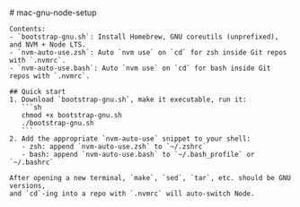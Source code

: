 \
    # mac-gnu-node-setup

    Contents:
    - `bootstrap-gnu.sh`: Install Homebrew, GNU coreutils (unprefixed), and NVM + Node LTS.
    - `nvm-auto-use.zsh`: Auto `nvm use` on `cd` for zsh inside Git repos with `.nvmrc`.
    - `nvm-auto-use.bash`: Auto `nvm use` on `cd` for bash inside Git repos with `.nvmrc`.

    ## Quick start
    1. Download `bootstrap-gnu.sh`, make it executable, run it:
       ```sh
       chmod +x bootstrap-gnu.sh
       ./bootstrap-gnu.sh
       ```
    2. Add the appropriate `nvm-auto-use` snippet to your shell:
       - zsh: append `nvm-auto-use.zsh` to `~/.zshrc`
       - bash: append `nvm-auto-use.bash` to `~/.bash_profile` or `~/.bashrc`

    After opening a new terminal, `make`, `sed`, `tar`, etc. should be GNU versions,
    and `cd`-ing into a repo with `.nvmrc` will auto-switch Node.
